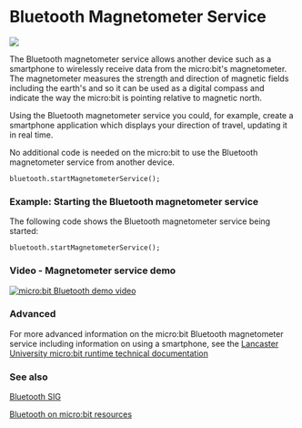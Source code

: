 # Bluetooth Magnetometer Service 

![](/static/bluetooth/Bluetooth_SIG.png)

The Bluetooth magnetometer service allows another device such as a smartphone to wirelessly receive data from the micro:bit's magnetometer. The magnetometer measures the strength and direction of magnetic fields including the earth's and so it can be used as a digital compass and indicate the way the micro:bit is pointing relative to magnetic north.

Using the Bluetooth magnetometer service you could, for example, create a smartphone application which displays your direction of travel, updating it in real time.   

No additional code is needed on the micro:bit to use the Bluetooth magnetometer service from another device.

~~~~sig
bluetooth.startMagnetometerService();
~~~~

### Example: Starting the Bluetooth magnetometer service

The following code shows the Bluetooth magnetometer service being started:

~~~~blocks
bluetooth.startMagnetometerService();
~~~~

### Video - Magnetometer service demo

[![micro:bit Bluetooth demo video](/static/bluetooth/microbit_magnetometer.png)](
    http://www.youtube.com/watch?v=C_0VL4Gp4_U "Click to launch YouTube video"
    )

### Advanced
 
For more advanced information on the micro:bit Bluetooth magnetometer service including information on using a smartphone, see the [Lancaster University micro:bit runtime technical documentation](http://lancaster-university.github.io/microbit-docs/ble/magnetometer-service/)

### See also

[Bluetooth SIG](https://www.bluetooth.com)

[Bluetooth on micro:bit resources](http://bluetooth-mdw.blogspot.co.uk/p/bbc-microbit.html)

